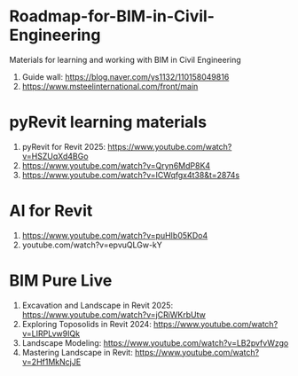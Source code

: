 # Roadmap-for-BIM-in-Civil-Engineering
Materials for learning and working with BIM in Civil Engineering
1. Guide wall: https://blog.naver.com/ys1132/110158049816
2. https://www.msteelinternational.com/front/main

# pyRevit learning materials
1. pyRevit for Revit 2025: https://www.youtube.com/watch?v=HSZUqXd4BGo
2. https://www.youtube.com/watch?v=Qryn6MdP8K4
3. https://www.youtube.com/watch?v=ICWqfgx4t38&t=2874s

# AI for Revit
1. https://www.youtube.com/watch?v=puHIb05KDo4
2. youtube.com/watch?v=epvuQLGw-kY

# BIM Pure Live
1. Excavation and Landscape in Revit 2025: https://www.youtube.com/watch?v=jCRiWKrbUtw
2. Exploring Toposolids in Revit 2024: https://www.youtube.com/watch?v=LIRPLvw9IQk
3. Landscape Modeling: https://www.youtube.com/watch?v=LB2pvfvWzgo
4. Mastering Landscape in Revit: https://www.youtube.com/watch?v=2Hf1MkNcjJE
